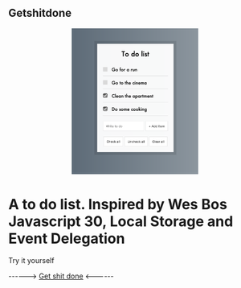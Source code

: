 ## Getshitdone

<p align="center">
<img src="./public/images/Todo.png" alt="todo" width="50%">
</p>

# A to do list. Inspired by Wes Bos Javascript 30, Local Storage and Event Delegation

 Try it yourself

------> <a href="https://https://getshitdonetodo.netlify.com/">Get shit done</a> <------



